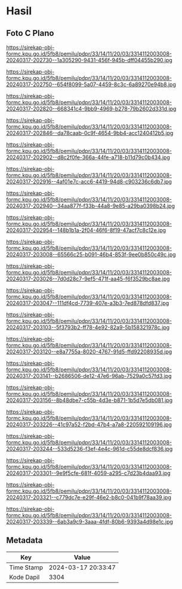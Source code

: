 # Hasil

## Foto C Plano

https://sirekap-obj-formc.kpu.go.id/5fb8/pemilu/pdpr/33/14/11/20/03/3314112003008-20240317-202730--1a305290-9431-456f-945b-dff04455b290.jpg

https://sirekap-obj-formc.kpu.go.id/5fb8/pemilu/pdpr/33/14/11/20/03/3314112003008-20240317-202750--654f8099-5a07-4459-8c3c-6a89270e94b8.jpg

https://sirekap-obj-formc.kpu.go.id/5fb8/pemilu/pdpr/33/14/11/20/03/3314112003008-20240317-202820--668341c4-9bb9-4969-b278-79b2602d331d.jpg

https://sirekap-obj-formc.kpu.go.id/5fb8/pemilu/pdpr/33/14/11/20/03/3314112003008-20240317-202846--da78caab-0c9f-4654-9bb4-acc1240412b5.jpg

https://sirekap-obj-formc.kpu.go.id/5fb8/pemilu/pdpr/33/14/11/20/03/3314112003008-20240317-202902--d8c2f0fe-366a-44fe-a718-b11d79c0b434.jpg

https://sirekap-obj-formc.kpu.go.id/5fb8/pemilu/pdpr/33/14/11/20/03/3314112003008-20240317-202916--4af01e7c-acc6-4419-94d8-c903236c6db7.jpg

https://sirekap-obj-formc.kpu.go.id/5fb8/pemilu/pdpr/33/14/11/20/03/3314112003008-20240317-202940--34aa877f-f33b-44a8-9e85-a29ba0398b24.jpg

https://sirekap-obj-formc.kpu.go.id/5fb8/pemilu/pdpr/33/14/11/20/03/3314112003008-20240317-202954--148b1b1a-2f04-46f6-8f19-47acf7c8c12e.jpg

https://sirekap-obj-formc.kpu.go.id/5fb8/pemilu/pdpr/33/14/11/20/03/3314112003008-20240317-203008--65566c25-b091-46b4-853f-9ee0b850c49c.jpg

https://sirekap-obj-formc.kpu.go.id/5fb8/pemilu/pdpr/33/14/11/20/03/3314112003008-20240317-203026--7d0d28c7-9ef5-471f-aa45-f6f3529bc8ae.jpg

https://sirekap-obj-formc.kpu.go.id/5fb8/pemilu/pdpr/33/14/11/20/03/3314112003008-20240317-203047--111df4cd-7739-407e-a3b3-7ed878dfd837.jpg

https://sirekap-obj-formc.kpu.go.id/5fb8/pemilu/pdpr/33/14/11/20/03/3314112003008-20240317-203103--5f3793b2-ff78-4e92-82a9-5b158321978c.jpg

https://sirekap-obj-formc.kpu.go.id/5fb8/pemilu/pdpr/33/14/11/20/03/3314112003008-20240317-203120--e8a7755a-8020-4767-91d5-ffd92208935d.jpg

https://sirekap-obj-formc.kpu.go.id/5fb8/pemilu/pdpr/33/14/11/20/03/3314112003008-20240317-203141--b2686506-de12-47e6-96ab-7529a0c57fd3.jpg

https://sirekap-obj-formc.kpu.go.id/5fb8/pemilu/pdpr/33/14/11/20/03/3314112003008-20240317-203156--8b48dbe7-c55b-4d3e-b871-1b5d7e5db081.jpg

https://sirekap-obj-formc.kpu.go.id/5fb8/pemilu/pdpr/33/14/11/20/03/3314112003008-20240317-203226--41c97a52-f2bd-47b4-a7a8-220592109196.jpg

https://sirekap-obj-formc.kpu.go.id/5fb8/pemilu/pdpr/33/14/11/20/03/3314112003008-20240317-203244--533d5236-f3ef-4e4c-961d-c55de8dcf836.jpg

https://sirekap-obj-formc.kpu.go.id/5fb8/pemilu/pdpr/33/14/11/20/03/3314112003008-20240317-203301--9e9f5cfe-681f-4059-a295-c7d23b4daa93.jpg

https://sirekap-obj-formc.kpu.go.id/5fb8/pemilu/pdpr/33/14/11/20/03/3314112003008-20240317-203321--c779dc7e-e29f-46e2-b8c0-041b9f78aa39.jpg

https://sirekap-obj-formc.kpu.go.id/5fb8/pemilu/pdpr/33/14/11/20/03/3314112003008-20240317-203339--6ab3a9c9-3aaa-4fdf-80b6-9393a4d98e1c.jpg


## Metadata

| Key        | Value               |
| ---------- | ------------------- |
| Time Stamp | 2024-03-17 20:33:47 |
| Kode Dapil | 3304                |



